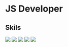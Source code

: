 # JS Developer


## Skils

![](http://img.shields.io/badge/-Javscript-000000?style=flat&logo=javascript)
![](http://img.shields.io/badge/-React-000000?style=flat&logo=React)
![](http://img.shields.io/badge/-NextJS-000000?style=flat&logo=next.js)
![](http://img.shields.io/badge/-NodeJS-000000?style=flat&logo=Node.js)
![](http://img.shields.io/badge/-express-000000?style=flat&logo=express)


